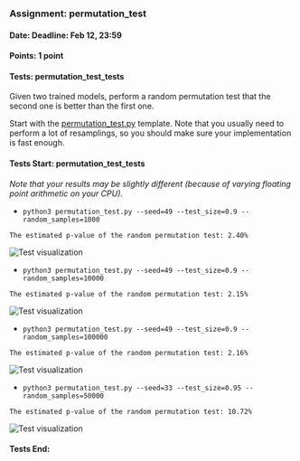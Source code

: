 ### Assignment: permutation_test
#### Date: Deadline: Feb 12, 23:59
#### Points: 1 point
#### Tests: permutation_test_tests

Given two trained models, perform a random permutation test that the second one
is better than the first one.

Start with the [permutation_test.py](https://github.com/ufal/npfl129/tree/past-2223/labs/13/permutation_test.py)
template. Note that you usually need to perform a lot of resamplings, so you
should make sure your implementation is fast enough.

#### Tests Start: permutation_test_tests
_Note that your results may be slightly different (because of varying floating point arithmetic on your CPU)._
- `python3 permutation_test.py --seed=49 --test_size=0.9 --random_samples=1000`
```
The estimated p-value of the random permutation test: 2.40%
```
![Test visualization](//ufal.mff.cuni.cz/~straka/courses/npfl129/2223/tasks/figures/permutation_test_1.svgz)
- `python3 permutation_test.py --seed=49 --test_size=0.9 --random_samples=10000`
```
The estimated p-value of the random permutation test: 2.15%
```
![Test visualization](//ufal.mff.cuni.cz/~straka/courses/npfl129/2223/tasks/figures/permutation_test_2.svgz)
- `python3 permutation_test.py --seed=49 --test_size=0.9 --random_samples=100000`
```
The estimated p-value of the random permutation test: 2.16%
```
![Test visualization](//ufal.mff.cuni.cz/~straka/courses/npfl129/2223/tasks/figures/permutation_test_3.svgz)
- `python3 permutation_test.py --seed=33 --test_size=0.95 --random_samples=50000`
```
The estimated p-value of the random permutation test: 10.72%
```
![Test visualization](//ufal.mff.cuni.cz/~straka/courses/npfl129/2223/tasks/figures/permutation_test_4.svgz)
#### Tests End:
